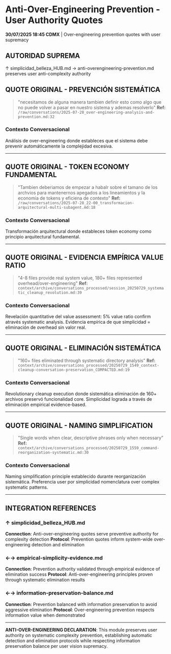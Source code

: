 # Anti-Over-Engineering Prevention - User Authority Quotes

**30/07/2025 18:45 CDMX** | Over-engineering prevention quotes with user supremacy

## AUTORIDAD SUPREMA
↑ simplicidad_belleza_HUB.md → anti-overengineering-prevention.md preserves user anti-complexity authority

## QUOTE ORIGINAL - PREVENCIÓN SISTEMÁTICA
> "necesitamos de alguna manera tambien definir esto como algo que no puede volver a pasar en nuestro sistema y ademas resolverlo"
**Ref:** `/raw/conversations/2025-07-28_over-engineering-analysis-and-prevention.md:32`

### Contexto Conversacional
Análisis de over-engineering donde estableces que el sistema debe prevenir automáticamente la complejidad excesiva.

---

## QUOTE ORIGINAL - TOKEN ECONOMY FUNDAMENTAL
> "Tambien deberiamos de empezar a habalr sobre el tamano de los archvios para mantenernos apegados a los lineamientos y la economia de tokens y eficiena de contexto"
**Ref:** `/raw/conversations/2025-07-28_22-00_transformacion-arquitectural-multi-subagent.md:18`

### Contexto Conversacional
Transformación arquitectural donde estableces token economy como principio arquitectural fundamental.

---

## QUOTE ORIGINAL - EVIDENCIA EMPÍRICA VALUE RATIO
> "4-8 files provide real system value, 180+ files represented overhead/over-engineering"
**Ref:** `context/archive/conversations_processed/session_20250729_systematic_cleanup_revolution.md:39`

### Contexto Conversacional
Revelación quantitative del value assessment: 5% value ratio confirm através systematic analysis. Evidencia empírica de que simplicidad = eliminación de overhead sin valor real.

---

## QUOTE ORIGINAL - ELIMINACIÓN SISTEMÁTICA
> "160+ files eliminated through systematic directory analysis"
**Ref:** `context/archive/conversations_processed/20250729_1549_context-cleanup-conversation-preservation_COMPACTED.md:19`

### Contexto Conversacional
Revolutionary cleanup execution donde sistemática eliminación de 160+ archivos preservó funcionalidad core. Simplicidad lograda a través de eliminación empirical evidence-based.

---

## QUOTE ORIGINAL - NAMING SIMPLIFICATION
> "Single words when clear, descriptive phrases only when necessary"
**Ref:** `context/archive/conversations_processed/20250729_1559_command-reorganization-systematic.md:30`

### Contexto Conversacional
Naming simplification principle establecido durante reorganización sistemática. Preferencia user por simplicidad nomenclatura over complex systematic patterns.

---

## INTEGRATION REFERENCES

### ↑ simplicidad_belleza_HUB.md
**Connection**: Anti-over-engineering quotes serve preventive authority for complexity detection
**Protocol**: Prevention quotes inform system-wide over-engineering detection and elimination

### ←→ empirical-simplicity-evidence.md
**Connection**: Prevention authority validated through empirical evidence of elimination success
**Protocol**: Anti-over-engineering principles proven through systematic elimination results

### ←→ information-preservation-balance.md
**Connection**: Prevention balanced with information preservation to avoid aggressive elimination
**Protocol**: Over-engineering prevention respects information value when demonstrated

---

**ANTI-OVER-ENGINEERING DECLARATION**: This module preserves user authority on systematic complexity prevention, establishing automatic detection and elimination protocols while respecting information preservation balance per user vision supremacy.